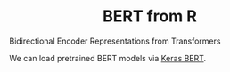 <center>

# BERT from R

</center>

Bidirectional Encoder Representations from Transformers

We can load pretrained BERT models via [Keras BERT](https://github.com/CyberZHG/keras-bert).


